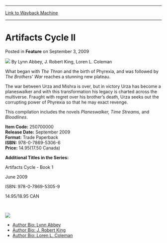 
---
[Link to Wayback Machine](https://web.archive.org/web/20211025074519/https://magic.wizards.com/en/articles/archive/artifacts-cycle-ii-2009-09-03)

[_metadata_:author]:- "Lynn Abbey"
[_metadata_:description]:- "What began with The Thran and the birth of Phyrexia, and was followed by The Brothers’ War reaches a stunning new plateau. The war between Urza and Mishra is over, but in victory Urza has become a planeswalker and with this transformation his legacy is charted across the multiverse. Fraught with regret over his brother’s death, Urza seeks out the corrupting power of Phyrexia"
[_metadata_:generator]:- "Drupal 7 (http://drupal.org)"
[_metadata_:node]:- "638801"
[_metadata_:publish_date]:- "2009-09-03"
[_metadata_:source]:- "div-main-content"
[_metadata_:title]:- "Artifacts Cycle II"
[_metadata_:wayback_capture_timestamp]:- "2021-10-25 07:45:19"
[_metadata_:wayback_raw_url]:- "https://web.archive.org/web/20211025074519id_/https://magic.wizards.com/en/articles/archive/artifacts-cycle-ii-2009-09-03"
[_metadata_:wayback_url]:- "https://magic.wizards.com/en/articles/archive/artifacts-cycle-ii-2009-09-03"
---


Artifacts Cycle II
==================



 Posted in **Feature**
 on September 3, 2009 






![](https://media.magic.wizards.com/styles/auth_small/public/generic-avatar-150_340.png)
By Lynn Abbey, J. Robert King, Loren L. Coleman












What began with *The Thran* and the birth of Phyrexia, and was followed by *The Brothers’ War* reaches a stunning new plateau.


The war between Urza and Mishra is over, but in victory Urza has become a planeswalker and with this transformation his legacy is charted across the multiverse. Fraught with regret over his brother’s death, Urza seeks out the corrupting power of Phyrexia so that he may exact revenge.


This compilation includes the novels *Planeswalker, Time Streams,* and *Bloodlines*.


**Item Code:** 250700000  
**Release Date:** September 2009  
**Format:** Trade Paperback  
**ISBN:** 978-0-7869-5306-6  
**Price:** $14.95 ($17.50 Canada)


**Additional Titles in the Series:**


Artifacts Cycle - Book 1  

June 2009  

ISBN: 978-0-7869-5305-9  

$14.95/$18.95 CAN


 

[![](https://media.magic.wizards.com/image_legacy_migration/mtg/images/novels/abbeykingcoleman_relatedimage.jpg)](/en/articles/archive/j-robert-king-2009-06-01)
* [Author Bio: Lynn Abbey](http://magic.wizards.com/en/articles/archive/lynn-abbey-2009-09-03)
* [Author Bio: J. Robert King](http://magic.wizards.com/en/articles/archive/j-robert-king-2009-06-01)
* [Author Bio: Loren L. Coleman](http://magic.wizards.com/en/articles/archive/loren-l-coleman-2009-09-03)


 







